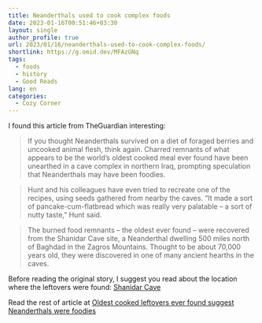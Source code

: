 ```yaml
---
title: Neanderthals used to cook complex foods
date: 2023-01-16T00:51:46+03:30
layout: single
author_profile: true
url: 2023/01/16/neanderthals-used-to-cook-complex-foods/
shortlink: https://g.omid.dev/MFAzGNq
tags:
  - foods
  - history
  - Good Reads
lang: en
categories: 
  - Cozy Corner
---
```

I found this article from TheGuardian interesting:

> If you thought Neanderthals survived on a diet of foraged berries and uncooked animal flesh, think again. Charred remnants of what appears to be the world’s oldest cooked meal ever found have been unearthed in a cave complex in northern Iraq, prompting speculation that Neanderthals may have been foodies.

> Hunt and his colleagues have even tried to recreate one of the recipes, using seeds gathered from nearby the caves. “It made a sort of pancake-cum-flatbread which was really very palatable – a sort of nutty taste,” Hunt said.

> The burned food remnants – the oldest ever found – were recovered from the Shanidar Cave site, a Neanderthal dwelling 500 miles north of Baghdad in the Zagros Mountains. Thought to be about 70,000 years old, they were discovered in one of many ancient hearths in the caves.

Before reading the original story, I suggest you read about the location where the leftovers were found: [Shanidar Cave](https://en.wikipedia.org/wiki/Shanidar_Cave)

Read the rest of article at [Oldest cooked leftovers ever found suggest Neanderthals were foodies](https://www.theguardian.com/science/2022/nov/23/oldest-cooked-leftovers-ever-found-suggest-neanderthals-were-foodies)